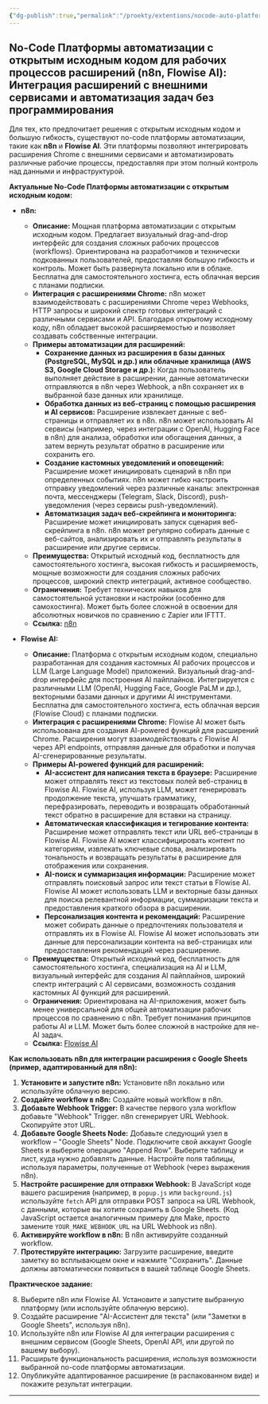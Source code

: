 ```yaml
---
{"dg-publish":true,"permalink":"/proekty/extentions/nocode-auto-platforms-os/","dgPassFrontmatter":true}
---
```


## No-Code Платформы автоматизации с открытым исходным кодом для рабочих процессов расширений (n8n, Flowise AI): Интеграция расширений с внешними сервисами и автоматизация задач без программирования

Для тех, кто предпочитает решения с открытым исходным кодом и большую гибкость, существуют no-code платформы автоматизации, такие как **n8n** и **Flowise AI**.  Эти платформы позволяют интегрировать расширения Chrome с внешними сервисами и автоматизировать различные рабочие процессы, предоставляя при этом полный контроль над данными и инфраструктурой.

**Актуальные No-Code Платформы автоматизации с открытым исходным кодом:**

*   **n8n:**
    *   **Описание:**  Мощная платформа автоматизации с открытым исходным кодом.  Предлагает визуальный drag-and-drop интерфейс для создания сложных рабочих процессов (workflows).  Ориентирована на разработчиков и технически подкованных пользователей, предоставляя большую гибкость и контроль. Может быть развернута локально или в облаке. Бесплатна для самостоятельного хостинга, есть облачная версия с планами подписки.
    *   **Интеграция с расширениями Chrome:**  n8n может взаимодействовать с расширениями Chrome через Webhooks, HTTP запросы и широкий спектр готовых интеграций с различными сервисами и API.  Благодаря открытому исходному коду, n8n обладает высокой расширяемостью и позволяет создавать собственные интеграции.
    *   **Примеры автоматизации для расширений:**
        *   **Сохранение данных из расширения в базы данных (PostgreSQL, MySQL и др.) или облачные хранилища (AWS S3, Google Cloud Storage и др.):**  Когда пользователь выполняет действие в расширении, данные автоматически отправляются в n8n через Webhook, а n8n сохраняет их в выбранной базе данных или хранилище.
        *   **Обработка данных из веб-страниц с помощью расширения и AI сервисов:** Расширение извлекает данные с веб-страницы и отправляет их в n8n. n8n может использовать AI сервисы (например, через интеграции с OpenAI, Hugging Face в n8n) для анализа, обработки или обогащения данных, а затем вернуть результат обратно в расширение или сохранить его.
        *   **Создание кастомных уведомлений и оповещений:**  Расширение может инициировать сценарий в n8n при определенных событиях. n8n может гибко настроить отправку уведомлений через различные каналы: электронная почта, мессенджеры (Telegram, Slack, Discord), push-уведомления (через сервисы push-уведомлений).
        *   **Автоматизация задач веб-скрейпинга и мониторинга:** Расширение может инициировать запуск сценария веб-скрейпинга в n8n. n8n может регулярно собирать данные с веб-сайтов, анализировать их и отправлять результаты в расширение или другие сервисы.
    *   **Преимущества:**  Открытый исходный код, бесплатность для самостоятельного хостинга, высокая гибкость и расширяемость, мощные возможности для создания сложных рабочих процессов, широкий спектр интеграций, активное сообщество.
    *   **Ограничения:**  Требует технических навыков для самостоятельной установки и настройки (особенно для самохостинга).  Может быть более сложной в освоении для абсолютных новичков по сравнению с Zapier или IFTTT.
    *   **Ссылка:** [n8n](https://n8n.io/)

*   **Flowise AI:**
    *   **Описание:**  Платформа с открытым исходным кодом, специально разработанная для создания кастомных AI рабочих процессов и LLM (Large Language Model) приложений.  Визуальный drag-and-drop интерфейс для построения AI пайплайнов.  Интегрируется с различными LLM (OpenAI, Hugging Face, Google PaLM и др.), векторными базами данных и другими AI инструментами.  Бесплатна для самостоятельного хостинга, есть облачная версия (Flowise Cloud) с планами подписки.
    *   **Интеграция с расширениями Chrome:** Flowise AI может быть использована для создания AI-powered функций для расширений Chrome. Расширения могут взаимодействовать с Flowise AI через API endpoints, отправляя данные для обработки и получая AI-сгенерированные результаты.
    *   **Примеры AI-powered функций для расширений:**
        *   **AI-ассистент для написания текста в браузере:** Расширение может отправлять текст из текстовых полей веб-страниц в Flowise AI. Flowise AI, используя LLM, может генерировать продолжение текста, улучшать грамматику, перефразировать, переводить и возвращать обработанный текст обратно в расширение для вставки на страницу.
        *   **Автоматическая классификация и тегирование контента:** Расширение может отправлять текст или URL веб-страницы в Flowise AI. Flowise AI может классифицировать контент по категориям, извлекать ключевые слова, анализировать тональность и возвращать результаты в расширение для отображения или сохранения.
        *   **AI-поиск и суммаризация информации:** Расширение может отправлять поисковый запрос или текст статьи в Flowise AI. Flowise AI может использовать LLM и векторные базы данных для поиска релевантной информации, суммаризации текста и предоставления краткого обзора в расширении.
        *   **Персонализация контента и рекомендаций:** Расширение может собирать данные о предпочтениях пользователя и отправлять их в Flowise AI. Flowise AI может использовать эти данные для персонализации контента на веб-страницах или предоставления рекомендаций через расширение.
    *   **Преимущества:**  Открытый исходный код, бесплатность для самостоятельного хостинга, специализация на AI и LLM, визуальный интерфейс для создания AI пайплайнов, широкий спектр интеграций с AI сервисами, возможность создания кастомных AI функций для расширений.
    *   **Ограничения:**  Ориентирована на AI-приложения, может быть менее универсальной для общей автоматизации рабочих процессов по сравнению с n8n. Требует понимания принципов работы AI и LLM.  Может быть более сложной в настройке для не-AI задач.
    *   **Ссылка:** [Flowise AI](https://flowiseai.com/)

**Как использовать n8n для интеграции расширения с Google Sheets (пример, адаптированный для n8n):**

1.  **Установите и запустите n8n:**  Установите n8n локально или используйте облачную версию.
2.  **Создайте workflow в n8n:**  Создайте новый workflow в n8n.
3.  **Добавьте Webhook Trigger:**  В качестве первого узла workflow добавьте "Webhook" Trigger. n8n сгенерирует URL Webhook. Скопируйте этот URL.
4.  **Добавьте Google Sheets Node:**  Добавьте следующий узел в workflow – "Google Sheets" Node. Подключите свой аккаунт Google Sheets и выберите операцию "Append Row". Выберите таблицу и лист, куда нужно добавлять данные. Настройте поля таблицы, используя параметры, полученные от Webhook (через выражения n8n).
5.  **Настройте расширение для отправки Webhook:**  В JavaScript коде вашего расширения (например, в `popup.js` или `background.js`) используйте `fetch` API для отправки POST запроса на URL Webhook, с данными, которые вы хотите сохранить в Google Sheets. (Код JavaScript остается аналогичным примеру для Make, просто замените `YOUR_MAKE_WEBHOOK_URL` на URL Webhook из n8n).
6.  **Активируйте workflow в n8n:**  В n8n активируйте созданный workflow.
7.  **Протестируйте интеграцию:**  Загрузите расширение, введите заметку во всплывающем окне и нажмите "Сохранить". Данные должны автоматически появиться в вашей таблице Google Sheets.

**Практическое задание:**

8.  Выберите n8n или Flowise AI. Установите и запустите выбранную платформу (или используйте облачную версию).
9.  Создайте расширение "AI-Ассистент для текста" (или "Заметки в Google Sheets", используя n8n).
10.  Используйте n8n или Flowise AI для интеграции расширения с внешним сервисом (Google Sheets, OpenAI API, или другой по вашему выбору).
11.  Расширьте функциональность расширения, используя возможности выбранной no-code платформы автоматизации.
12.  Опубликуйте адаптированное расширение (в распакованном виде) и покажите результат интеграции.

---
